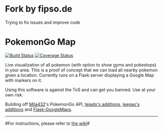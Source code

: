 # Fork by fipso.de

Trying to fix issues and improve code

# PokemonGo Map

[![Build Status](https://travis-ci.org/AHAAAAAAA/PokemonGo-Map.svg?branch=master)](https://travis-ci.org/AHAAAAAAA/PokemonGo-Map) [![Coverage Status](https://coveralls.io/repos/github/AHAAAAAAA/PokemonGo-Map/badge.svg?branch=master)](https://coveralls.io/github/AHAAAAAAA/PokemonGo-Map?branch=master)

Live visualization of all pokemon (with option to show gyms and pokestops) in your area. This is a proof of concept that we can load all nearby pokemon given a location. Currently runs on a Flask server displaying a Google Map with markers on it.

Using this software is against the ToS and can get you banned. Use at your own risk.

Building off [Mila432](https://github.com/Mila432/Pokemon_Go_API)'s PokemonGo API, [tejado's additions](https://github.com/tejado/pokemongo-api-demo), [leegao's additions](https://github.com/leegao/pokemongo-api-demo/tree/simulation) and [Flask-GoogleMaps](https://github.com/rochacbruno/Flask-GoogleMaps).

---
#For instructions, please refer to [the wiki](https://github.com/AHAAAAAAA/PokemonGo-Map/wiki)#


